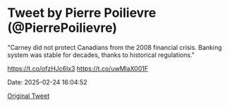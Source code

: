 # Tweet by Pierre Poilievre (@PierrePoilievre)

"Carney did not protect Canadians from the 2008 financial crisis. Banking system was stable for decades, thanks to historical regulations." 

https://t.co/ofzHJc6lx3 https://t.co/uwMlaX001F

Date: 2025-02-24 16:04:52

[Original Tweet](https://x.com/PierrePoilievre/status/1894055907559956974)
